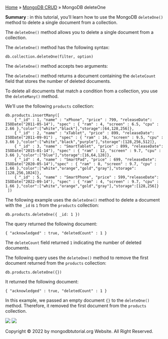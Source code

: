 

[Home](https://www.mongodbtutorial.org/) » [MongoDB
CRUD](https://www.mongodbtutorial.org/mongodb-crud/) » MongoDB deleteOne



 **Summary** : in this tutorial, you’ll learn how to use the MongoDB
`deleteOne()` method to delete a single document from a collection.



The `deleteOne()` method allows you to delete a single document from a
collection.



The `deleteOne()` method has the following syntax:


    
    
    db.collection.deleteOne(filter, option)



The `deleteOne()` method accepts two arguments:



The `deleteOne()` method returns a document containing the `deleteCount` field
that stores the number of deleted documents.



To delete all documents that match a condition from a collection, you use the
`deleteMany()` method.



We’ll use the following `products` collection:


    
    
    db.products.insertMany([
        { "_id" : 1, "name" : "xPhone", "price" : 799, "releaseDate": ISODate("2011-05-14"), "spec" : { "ram" : 4, "screen" : 6.5, "cpu" : 2.66 },"color":["white","black"],"storage":[64,128,256]},
        { "_id" : 2, "name" : "xTablet", "price" : 899, "releaseDate": ISODate("2011-09-01") , "spec" : { "ram" : 16, "screen" : 9.5, "cpu" : 3.66 },"color":["white","black","purple"],"storage":[128,256,512]},
        { "_id" : 3, "name" : "SmartTablet", "price" : 899, "releaseDate": ISODate("2015-01-14"), "spec" : { "ram" : 12, "screen" : 9.7, "cpu" : 3.66 },"color":["blue"],"storage":[16,64,128]},
        { "_id" : 4, "name" : "SmartPad", "price" : 699, "releaseDate": ISODate("2020-05-14"),"spec" : { "ram" : 8, "screen" : 9.7, "cpu" : 1.66 },"color":["white","orange","gold","gray"],"storage":[128,256,1024]},
        { "_id" : 5, "name" : "SmartPhone", "price" : 599,"releaseDate": ISODate("2022-09-14"), "spec" : { "ram" : 4, "screen" : 9.7, "cpu" : 1.66 },"color":["white","orange","gold","gray"],"storage":[128,256]}
     ])



The following example uses the `deleteOne()` method to delete a document with
the `_id` is `1` from the `products` collection:


    
    
    db.products.deleteOne({ _id: 1 })



The query returned the following document:


    
    
    { "acknowledged" : true, "deletedCount" : 1 }



The `deleteCount` field returned `1` indicating the number of deleted
documents.



The following query uses the `deleteOne()` method to remove the first document
returned from the `products` collection:


    
    
    db.products.deleteOne({})



It returned the following document:


    
    
    { "acknowledged" : true, "deletedCount" : 1 }



In this example, we passed an empty document `{}` to the `deleteOne()` method.
Therefore, it removed the first document from the `products` collection.

![](https://www.mongodbtutorial.org/wp-content/themes/evolution/img/left.svg)
![](https://www.mongodbtutorial.org/wp-content/themes/evolution/img/right.svg)


Copyright © 2022 by mongodbtutorial.org Website. All Right Reserved.

